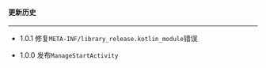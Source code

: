 #### 更新历史

---

- 1.0.1
修复`META-INF/library_release.kotlin_module`错误

- 1.0.0
发布`ManageStartActivity`